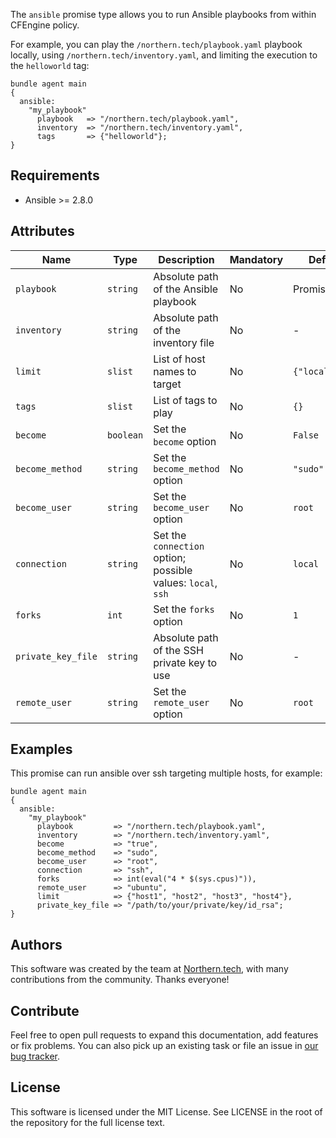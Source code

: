 The `ansible` promise type allows you to run Ansible playbooks from within CFEngine policy.

For example, you can play the `/northern.tech/playbook.yaml` playbook locally, using `/northern.tech/inventory.yaml`, and limiting the execution to the `helloworld` tag:

```cfengine3
bundle agent main
{
  ansible:
    "my_playbook"
      playbook   => "/northern.tech/playbook.yaml",
      inventory  => "/northern.tech/inventory.yaml",
      tags       => {"helloworld"};
}
```

## Requirements

* Ansible >= 2.8.0

## Attributes

| Name               | Type      | Description                                                  | Mandatory | Default         |
| ------------------ | --------- | ------------------------------------------------------------ | --------- | --------------- |
| `playbook`         | `string`  | Absolute path of the Ansible playbook                        | No        | Promiser        |
| `inventory`        | `string`  | Absolute path of the inventory file                          | No        | -               |
| `limit`            | `slist`   | List of host names to target                                 | No        | `{"localhost"}` |
| `tags`             | `slist`   | List of tags to play                                         | No        | `{}`            |
| `become`           | `boolean` | Set the `become` option                                      | No        | `False`         |
| `become_method`    | `string`  | Set the `become_method` option                               | No        | `"sudo"`        |
| `become_user`      | `string`  | Set the `become_user` option                                 | No        | `root`          |
| `connection`       | `string`  | Set the `connection` option; possible values: `local`, `ssh` | No        | `local`         |
| `forks`            | `int`     | Set the `forks` option                                       | No        | `1`             |
| `private_key_file` | `string`  | Absolute path of the SSH private key to use                  | No        | -               |
| `remote_user`      | `string`  | Set the `remote_user` option                                 | No        | `root`          |

## Examples

This promise can run ansible over ssh targeting multiple hosts, for example:

```cfengine3
bundle agent main
{
  ansible:
    "my_playbook"
      playbook         => "/northern.tech/playbook.yaml",
      inventory        => "/northern.tech/inventory.yaml",
      become           => "true",
      become_method    => "sudo",
      become_user      => "root",
      connection       => "ssh",
      forks            => int(eval("4 * $(sys.cpus)")),
      remote_user      => "ubuntu",
      limit            => {"host1", "host2", "host3", "host4"},
      private_key_file => "/path/to/your/private/key/id_rsa";
}
```

## Authors

This software was created by the team at [Northern.tech](https://northern.tech), with many contributions from the community.
Thanks everyone!

## Contribute

Feel free to open pull requests to expand this documentation, add features or fix problems.
You can also pick up an existing task or file an issue in [our bug tracker](https://tracker.mender.io/issues/).

## License

This software is licensed under the MIT License. See LICENSE in the root of the repository for the full license text.
